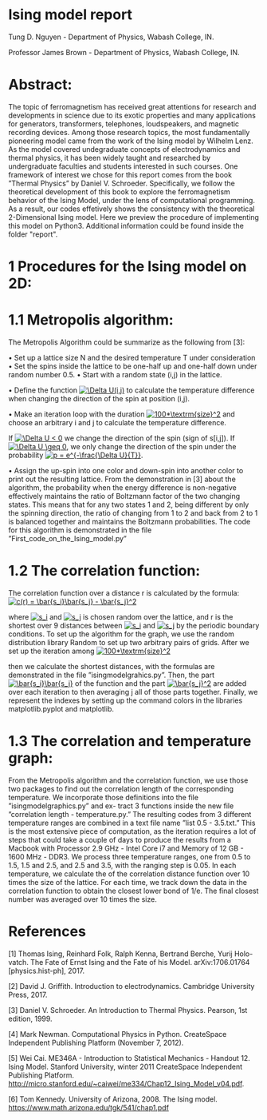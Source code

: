 # Ising model report


Tung D. Nguyen - Department of Physics, Wabash College, IN. 
 
Professor James Brown - Department of Physics, Wabash College, IN.


# Abstract: 
The topic of ferromagnetism has received great attentions for research and developments in science due to its exotic 
properties and many applications for generators, transformers, telephones, loudspeakers, and magnetic recording devices. 
Among those research topics, the most fundamentally pioneering model came from the work of the Ising model by 
Wilhelm Lenz. As the model covered undegraduate concepts of electrodynamics and thermal physics, it has 
been widely taught and researched by undergraduate faculties and students interested in such courses. 
One framework of interest we chose for this report comes from the book ”Thermal Physics” by 
Daniel V. Schroeder. Specifically, we follow the theoretical development of this book to explore the ferromagnetism behavior of the Ising Model, under the lens of computational programming. As a result, our codes effetively shows the consistency with the theoretical 2-Dimensional Ising model. Here we preview the procedure of implementing this model on Python3. Additional information could be found inside the folder "report".


# 1 Procedures for the Ising model on 2D:
# 1.1 Metropolis algorithm:

The Metropolis Algorithm could be summarize as the following from [3]:

• Set up a lattice size N and the desired temperature T under consideration
• Set the spins inside the lattice to be one-half up and one-half down under random number 0.5.
• Start with a random state (i,j) in the lattice.

• Define the function <a href="https://www.codecogs.com/eqnedit.php?latex=\Delta&space;U(i,j)" target="_blank"><img src="https://latex.codecogs.com/gif.latex?\Delta&space;U(i,j)" title="\Delta U(i,j)" /></a> to calculate the temperature difference when changing the direction of the spin at position (i,j).

• Make an iteration loop with the duration <a href="https://www.codecogs.com/eqnedit.php?latex=100*\textrm{size}^2" target="_blank"><img src="https://latex.codecogs.com/gif.latex?100*\textrm{size}^2" title="100*\textrm{size}^2" /></a> and choose an arbitrary i and j to calculate the temperature difference. 

If <a href="https://www.codecogs.com/eqnedit.php?latex=\Delta&space;U&space;<&space;0" target="_blank"><img src="https://latex.codecogs.com/gif.latex?\Delta&space;U&space;<&space;0" title="\Delta U < 0" /></a> we change the direction of the spin (sign of s[i,j]). If <a href="https://www.codecogs.com/eqnedit.php?latex=\Delta&space;U&space;\geq&space;0" target="_blank"><img src="https://latex.codecogs.com/gif.latex?\Delta&space;U&space;\geq&space;0" title="\Delta U \geq 0" /></a>, we only change the direction of the spin under the probability <a href="https://www.codecogs.com/eqnedit.php?latex=p&space;=&space;e^{-\frac{\Delta&space;U}{T}}" target="_blank"><img src="https://latex.codecogs.com/gif.latex?p&space;=&space;e^{-\frac{\Delta&space;U}{T}}" title="p = e^{-\frac{\Delta U}{T}}" /></a>.

• Assign the up-spin into one color and down-spin into another color to print out the resulting lattice.
From the demonstration in [3] about the algorithm, the probability when the energy difference is non-negative effectively 
maintains the ratio of Boltzmann factor of the two changing states. This means that for any two states 1 and 2, being different 
by only the spinning direction, the ratio of changing from 1 to 2 and back from 2 to 1 is balanced together and maintains the 
Boltzmann probabilities. The code for this algorithm is demonstrated in the file ”First_code_on_the_Ising_model.py”


# 1.2 The correlation function:

The correlation function over a distance r is calculated by the formula: <a href="https://www.codecogs.com/eqnedit.php?latex=c(r)&space;=&space;\bar{s_i}\bar{s_j}&space;-&space;\bar{s_j}^2" target="_blank"><img src="https://latex.codecogs.com/gif.latex?c(r)&space;=&space;\bar{s_i}\bar{s_j}&space;-&space;\bar{s_j}^2" title="c(r) = \bar{s_i}\bar{s_j} - \bar{s_j}^2" /></a>

where <a href="https://www.codecogs.com/eqnedit.php?latex=s_i" target="_blank"><img src="https://latex.codecogs.com/gif.latex?s_i" title="s_i" /></a> and <a href="https://www.codecogs.com/eqnedit.php?latex=s_j" target="_blank"><img src="https://latex.codecogs.com/gif.latex?s_j" title="s_j" /></a> is chosen random over the lattice, and r is the shortest over 9 distances between <a href="https://www.codecogs.com/eqnedit.php?latex=s_i" target="_blank"><img src="https://latex.codecogs.com/gif.latex?s_i" title="s_i" /></a> and <a href="https://www.codecogs.com/eqnedit.php?latex=s_j" target="_blank"><img src="https://latex.codecogs.com/gif.latex?s_j" title="s_j" /></a> by the periodic boundary conditions. To set up the algorithm for the graph, we use the random distribution library Random to set
up two arbitrary pairs of grids. After we set up the iteration among <a href="https://www.codecogs.com/eqnedit.php?latex=100*\textrm{size}^2" target="_blank"><img src="https://latex.codecogs.com/gif.latex?100*\textrm{size}^2" title="100*\textrm{size}^2" /></a>

then we calculate the shortest distances, with the formulas are demonstrated
in the file ”isingmodelgrahics.py”. Then, the part <a href="https://www.codecogs.com/eqnedit.php?latex=\bar{s_i}\bar{s_j}" target="_blank"><img src="https://latex.codecogs.com/gif.latex?\bar{s_i}\bar{s_j}" title="\bar{s_i}\bar{s_j}" /></a> of
the function and the part <a href="https://www.codecogs.com/eqnedit.php?latex=\bar{s_j}^2" target="_blank"><img src="https://latex.codecogs.com/gif.latex?\bar{s_j}^2" title="\bar{s_j}^2" /></a> are added over each iteration to then averaging j all of those parts together. Finally, we represent the indexes by setting up the command colors in the libraries 
matplotlib.pyplot and matplotlib.

# 1.3 The correlation and temperature graph:

From the Metropolis algorithm and the correlation function, we use those two packages to find out the correlation length of the corresponding temperature. We incorporate those definitions into the file ”isingmodelgraphics.py” and ex- tract 3 functions inside the new file ”correlation length - temperature.py.” The resulting codes from 3 different temperature ranges are combined in a text file name ”list 0.5 - 3.5.txt.” This is the most extensive piece of computation, as the iteration requires a lot of steps that could take a couple of days to produce the results from a Macbook with Processor 2.9 GHz - Intel Core i7 and Memory of 12 GB - 1600 MHz - DDR3. We process three temperature ranges, one from 0.5 to 1.5, 1.5 and 2.5, and 2.5 and 3.5, with the ranging step is 0.05. In each temperature, we calculate the of the correlation distance function over 10 times the size of the lattice. For each time, we track down the data in the correlation function to obtain the closest lower bond of 1/e. The final closest number was averaged over 10 times the size.


# References
[1] Thomas Ising, Reinhard Folk, Ralph Kenna, Bertrand Berche, Yurij Holo- vatch. The Fate of Ernst Ising and the Fate of his 
Model. arXiv:1706.01764 [physics.hist-ph], 2017.

[2] David J. Griffith. Introduction to electrodynamics. Cambridge University Press, 2017.

[3] Daniel V. Schroeder. An Introduction to Thermal Physics. Pearson, 1st edition, 1999.

[4] Mark Newman. Computational Physics in Python. CreateSpace Independent Publishing Platform (November 7, 2012).

[5] Wei Cai. ME346A - Introduction to Statistical Mechanics - Handout 12. Ising Model. Stanford University, winter 
2011 CreateSpace Independent Publishing Platform. http://micro.stanford.edu/~caiwei/me334/Chap12_Ising_Model_v04.pdf.

[6] Tom Kennedy. University of Arizona, 2008. The Ising model. https://www.math.arizona.edu/tgk/541/chap1.pdf
